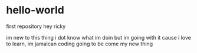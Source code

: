# hello-world
first repository
hey ricky 

im new to this thing i dot know what im doin but im going with it cause i love to learn,
im jamaican coding going to be come my new thing
